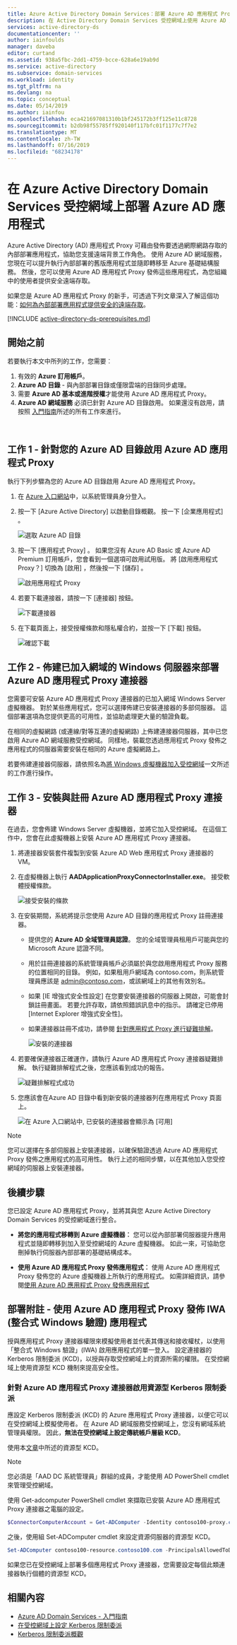 ```yaml
---
title: Azure Active Directory Domain Services：部署 Azure AD 應用程式 Proxy |Microsoft Docs
description: 在 Active Directory Domain Services 受控網域上使用 Azure AD 應用程式
services: active-directory-ds
documentationcenter: ''
author: iainfoulds
manager: daveba
editor: curtand
ms.assetid: 938a5fbc-2dd1-4759-bcce-628a6e19ab9d
ms.service: active-directory
ms.subservice: domain-services
ms.workload: identity
ms.tgt_pltfrm: na
ms.devlang: na
ms.topic: conceptual
ms.date: 05/14/2019
ms.author: iainfou
ms.openlocfilehash: eca421697081310b1bf245172b3ff125e11c8728
ms.sourcegitcommit: b2db98f55785ff920140f117bfc01f1177c7f7e2
ms.translationtype: MT
ms.contentlocale: zh-TW
ms.lasthandoff: 07/16/2019
ms.locfileid: "68234178"
---
```

# <a name="deploy-azure-ad-application-proxy-on-an-azure-ad-domain-services-managed-domain"></a>在 Azure Active Directory Domain Services 受控網域上部署 Azure AD 應用程式
Azure Active Directory (AD) 應用程式 Proxy 可藉由發佈要透過網際網路存取的內部部署應用程式，協助您支援遠端背景工作角色。 使用 Azure AD 網域服務，您現在可以提升執行內部部署的舊版應用程式並隨即轉移至 Azure 基礎結構服務。 然後，您可以使用 Azure AD 應用程式 Proxy 發佈這些應用程式，為您組織中的使用者提供安全遠端存取。

如果您是 Azure AD 應用程式 Proxy 的新手，可透過下列文章深入了解這個功能：[如何為內部部署應用程式提供安全的遠端存取](../active-directory/manage-apps/application-proxy.md)。

[!INCLUDE [active-directory-ds-prerequisites.md](../../includes/active-directory-ds-prerequisites.md)]

## <a name="before-you-begin"></a>開始之前
若要執行本文中所列的工作，您需要︰

1. 有效的 **Azure 訂用帳戶**。
2. **Azure AD 目錄** - 與內部部署目錄或僅限雲端的目錄同步處理。
3. 需要 **Azure AD 基本或進階授權**才能使用 Azure AD 應用程式 Proxy。
4. **Azure AD 網域服務** 必須已針對 Azure AD 目錄啟用。 如果還沒有啟用，請按照 [入門指南](create-instance.md)所述的所有工作來進行。

<br>

## <a name="task-1---enable-azure-ad-application-proxy-for-your-azure-ad-directory"></a>工作 1 - 針對您的 Azure AD 目錄啟用 Azure AD 應用程式 Proxy
執行下列步驟為您的 Azure AD 目錄啟用 Azure AD 應用程式 Proxy。

1. 在 [Azure 入口網站](https://portal.azure.com)中，以系統管理員身分登入。

2. 按一下 [Azure Active Directory]  以啟動目錄概觀。 按一下 [企業應用程式]  。

    ![選取 Azure AD 目錄](./media/app-proxy/app-proxy-enable-start.png)
3. 按一下 [應用程式 Proxy]  。 如果您沒有 Azure AD Basic 或 Azure AD Premium 訂用帳戶，您會看到一個選項可啟用試用版。 將 [啟用應用程式 Proxy？]  切換為 [啟用]  ，然後按一下 [儲存]  。

    ![啟用應用程式 Proxy](./media/app-proxy/app-proxy-enable-proxy-blade.png)
4. 若要下載連接器，請按一下 [連接器]  按鈕。

    ![下載連接器](./media/app-proxy/app-proxy-enabled-download-connector.png)
5. 在下載頁面上，接受授權條款和隱私權合約，並按一下 [下載]  按鈕。

    ![確認下載](./media/app-proxy/app-proxy-enabled-confirm-download.png)


## <a name="task-2---provision-domain-joined-windows-servers-to-deploy-the-azure-ad-application-proxy-connector"></a>工作 2 - 佈建已加入網域的 Windows 伺服器來部署 Azure AD 應用程式 Proxy 連接器
您需要可安裝 Azure AD 應用程式 Proxy 連接器的已加入網域 Windows Server 虛擬機器。 對於某些應用程式，您可以選擇佈建已安裝連接器的多部伺服器。 這個部署選項為您提供更高的可用性，並協助處理更大量的驗證負載。

在相同的虛擬網路 (或連線/對等互連的虛擬網路) 上佈建連接器伺服器，其中已您啟用 Azure AD 網域服務受控網域。 同樣地，裝載您透過應用程式 Proxy 發佈之應用程式的伺服器需要安裝在相同的 Azure 虛擬網路上。

若要佈建連接器伺服器，請依照名為[將 Windows 虛擬機器加入受控網域](active-directory-ds-admin-guide-join-windows-vm.md)一文所述的工作進行操作。


## <a name="task-3---install-and-register-the-azure-ad-application-proxy-connector"></a>工作 3 - 安裝與註冊 Azure AD 應用程式 Proxy 連接器
在過去，您會佈建 Windows Server 虛擬機器，並將它加入受控網域。 在這個工作中，您會在此虛擬機器上安裝 Azure AD 應用程式 Proxy 連接器。

1. 將連接器安裝套件複製到安裝 Azure AD Web 應用程式 Proxy 連接器的 VM。

2. 在虛擬機器上執行 **AADApplicationProxyConnectorInstaller.exe**。 接受軟體授權條款。

    ![接受安裝的條款](./media/app-proxy/app-proxy-install-connector-terms.png)
3. 在安裝期間，系統將提示您使用 Azure AD 目錄的應用程式 Proxy 註冊連接器。
   * 提供您的 **Azure AD 全域管理員認證**。 您的全域管理員租用戶可能與您的 Microsoft Azure 認證不同。
   * 用於註冊連接器的系統管理員帳戶必須屬於與您啟用應用程式 Proxy 服務的位置相同的目錄。 例如，如果租用戶網域為 contoso.com，則系統管理員應該是 admin@contoso.com，或該網域上的其他有效別名。
   * 如果 [IE 增強式安全性設定] 在您要安裝連接器的伺服器上開啟，可能會封鎖註冊畫面。 若要允許存取，請依照錯誤訊息中的指示。 請確定已停用 [Internet Explorer 增強式安全性]。
   * 如果連接器註冊不成功，請參閱 [針對應用程式 Proxy 進行疑難排解](../active-directory/manage-apps/application-proxy-troubleshoot.md)。

     ![安裝的連接器](./media/app-proxy/app-proxy-connector-installed.png)
4. 若要確保連接器正確運作，請執行 Azure AD 應用程式 Proxy 連接器疑難排解。 執行疑難排解程式之後，您應該看到成功的報告。

    ![疑難排解程式成功](./media/app-proxy/app-proxy-connector-troubleshooter.png)
5. 您應該會在Azure AD 目錄中看到新安裝的連接器列在應用程式 Proxy 頁面上。

    ![在 Azure 入口網站中, 已安裝的連接器會顯示為 [可用]](./media/app-proxy/app-proxy-connector-page.png)

> [!NOTE]
> 您可以選擇在多部伺服器上安裝連接器，以確保驗證透過 Azure AD 應用程式 Proxy 發佈之應用程式的高可用性。 執行上述的相同步驟，以在其他加入您受控網域的伺服器上安裝連接器。
>
>

## <a name="next-steps"></a>後續步驟
您已設定 Azure AD 應用程式 Proxy，並將其與您 Azure Active Directory Domain Services 的受控網域進行整合。

* **將您的應用程式移轉到 Azure 虛擬機器︰** 您可以從內部部署伺服器提升應用程式並隨即轉移到加入至受控網域的 Azure 虛擬機器。 如此一來，可協助您刪掉執行伺服器內部部署的基礎結構成本。

* **使用 Azure AD 應用程式 Proxy 發佈應用程式︰** 使用 Azure AD 應用程式 Proxy 發佈您的 Azure 虛擬機器上所執行的應用程式。 如需詳細資訊，請參閱[使用 Azure AD 應用程式 Proxy 發佈應用程式](../active-directory/manage-apps/application-proxy-publish-azure-portal.md)


## <a name="deployment-note---publish-iwa-integrated-windows-authentication-applications-using-azure-ad-application-proxy"></a>部署附註 - 使用 Azure AD 應用程式 Proxy 發佈 IWA (整合式 Windows 驗證) 應用程式
授與應用程式 Proxy 連接器權限來模擬使用者並代表其傳送和接收權杖，以使用「整合式 Windows 驗證」(IWA) 啟用應用程式的單一登入。 設定連接器的 Kerberos 限制委派 (KCD)，以授與存取受控網域上的資源所需的權限。 在受控網域上使用資源型 KCD 機制來提高安全性。


### <a name="enable-resource-based-kerberos-constrained-delegation-for-the-azure-ad-application-proxy-connector"></a>針對 Azure AD 應用程式 Proxy 連接器啟用資源型 Kerberos 限制委派
應設定 Kerberos 限制委派 (KCD) 的 Azure 應用程式 Proxy 連接器，以便它可以在受控網域上模擬使用者。 在 Azure AD 網域服務受控網域上，您沒有網域系統管理員權限。 因此，**無法在受控網域上設定傳統帳戶層級 KCD**。

使用本[文章](deploy-kcd.md)中所述的資源型 KCD。

> [!NOTE]
> 您必須是「AAD DC 系統管理員」群組的成員，才能使用 AD PowerShell cmdlet 來管理受控網域。
>
>

使用 Get-adcomputer PowerShell cmdlet 來擷取已安裝 Azure AD 應用程式 Proxy 連接器之電腦的設定。
```powershell
$ConnectorComputerAccount = Get-ADComputer -Identity contoso100-proxy.contoso100.com
```

之後，使用組 Set-ADComputer cmdlet 來設定資源伺服器的資源型 KCD。
```powershell
Set-ADComputer contoso100-resource.contoso100.com -PrincipalsAllowedToDelegateToAccount $ConnectorComputerAccount
```

如果您已在受控網域上部署多個應用程式 Proxy 連接器，您需要設定每個此類連接器執行個體的資源型 KCD。


## <a name="related-content"></a>相關內容
* [Azure AD Domain Services - 入門指南](create-instance.md)
* [在受控網域上設定 Kerberos 限制委派](deploy-kcd.md)
* [Kerberos 限制委派概觀](https://technet.microsoft.com/library/jj553400.aspx)
